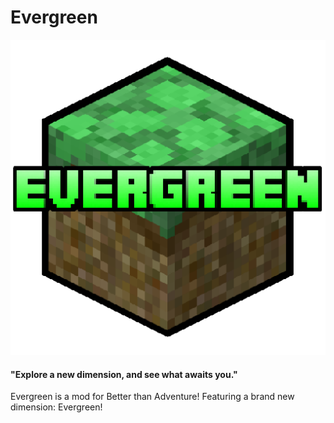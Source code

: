 # Evergreen

![](https://github.com/SnowmanSixtyFour/bta-evergreen/blob/7.1/src/main/resources/icon.png?raw=true)

#### "Explore a new dimension, and see what awaits you."

Evergreen is a mod for Better than Adventure! Featuring a brand new dimension: Evergreen!
